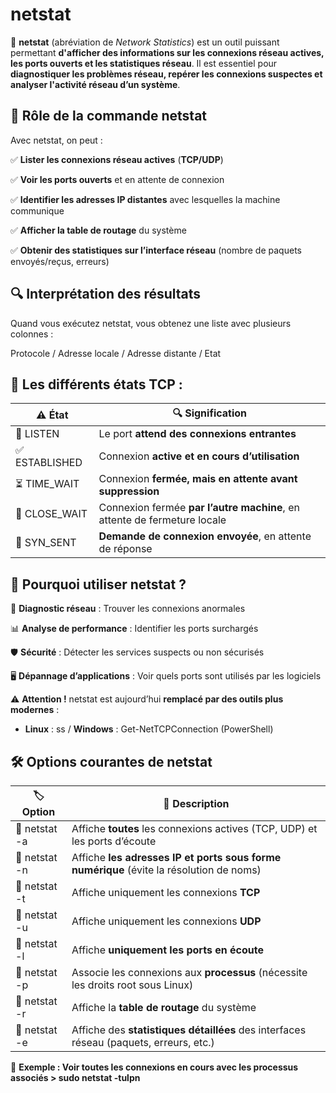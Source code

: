 # netstat

📌 **netstat** (abréviation de *Network Statistics*) est un outil puissant permettant **d'afficher des informations sur les connexions réseau actives, les ports ouverts et les statistiques réseau**. Il est essentiel pour **diagnostiquer les problèmes réseau, repérer les connexions suspectes et analyser l'activité réseau d’un système**.  
  
## **🎯 Rôle de la commande netstat**

Avec netstat, on peut :

✅ **Lister les connexions réseau actives** (**TCP/UDP**)

✅ **Voir les ports ouverts** et en attente de connexion

✅ **Identifier les adresses IP distantes** avec lesquelles la machine communique

✅ **Afficher la table de routage** du système

✅ **Obtenir des statistiques sur l’interface réseau** (nombre de paquets envoyés/reçus, erreurs)  
  
## **🔍 Interprétation des résultats**

Quand vous exécutez netstat, vous obtenez une liste avec plusieurs colonnes :

Protocole / Adresse locale / Adresse distante / Etat  
  
## 📌 **Les différents états TCP :**

| **⚠️ État** | **🔍 Signification** |
|----|----|
| 📡 LISTEN | Le port **attend des connexions entrantes** |
| ✅ ESTABLISHED | Connexion **active et en cours d’utilisation** |
| ⏳ TIME_WAIT | Connexion **fermée, mais en attente avant suppression** |
| 🛑 CLOSE_WAIT | Connexion fermée **par l’autre machine**, en attente de fermeture locale |
| 🔄 SYN_SENT | **Demande de connexion envoyée**, en attente de réponse |



## **🔎 Pourquoi utiliser netstat ?**

🚀 **Diagnostic réseau** : Trouver les connexions anormales

📊 **Analyse de performance** : Identifier les ports surchargés

🛡️ **Sécurité** : Détecter les services suspects ou non sécurisés

🖥️ **Dépannage d’applications** : Voir quels ports sont utilisés par les logiciels

⚠️ **Attention !** netstat est aujourd’hui **remplacé par des outils plus modernes** :

- **Linux** : ss / **Windows** : Get-NetTCPConnection (PowerShell)

## **🛠️ Options courantes de netstat**

| **🏷️ Option** | **📖 Description** |
|----|----|
| 🔹 netstat -a | Affiche **toutes** les connexions actives (TCP, UDP) et les ports d’écoute |
| 🔹 netstat -n | Affiche **les adresses IP et ports sous forme numérique** (évite la résolution de noms) |
| 🔹 netstat -t | Affiche uniquement les connexions **TCP** |
| 🔹 netstat -u | Affiche uniquement les connexions **UDP** |
| 🔹 netstat -l | Affiche **uniquement les ports en écoute** |
| 🔹 netstat -p | Associe les connexions aux **processus** (nécessite les droits root sous Linux) |
| 🔹 netstat -r | Affiche la **table de routage** du système |
| 🔹 netstat -e | Affiche des **statistiques détaillées** des interfaces réseau (paquets, erreurs, etc.) |

📌 **Exemple : Voir toutes les connexions en cours avec les processus associés > sudo netstat -tulpn**


